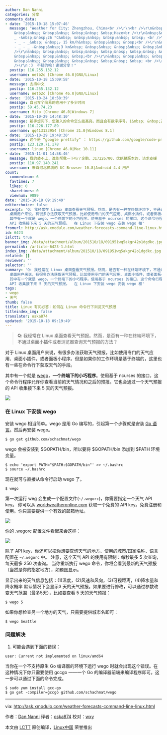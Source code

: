```yaml
---
author: Dan Nanni
categories: 分享
comments_data:
- date: '2015-10-18 15:07:46'
  message: "Weather for City: Zhengzhou, China<br />\r\n<br />\r\n&nbsp; &nbsp;&nbsp;
    &nbsp;&nbsp; &nbsp;&nbsp; &nbsp;&nbsp; &nbsp;Haze<br />\r\n&nbsp;&nbsp;_ - _ -
    _ -&nbsp;&nbsp;26 °C&nbsp; &nbsp;&nbsp; &nbsp;&nbsp; &nbsp; <br />\r\n&nbsp; &nbsp;_
    - _ - _&nbsp; &nbsp;↙ 15 km/h&nbsp; &nbsp;&nbsp; &nbsp;<br />\r\n&nbsp;&nbsp;_
    - _ - _ -&nbsp;&nbsp;3 km&nbsp; &nbsp;&nbsp; &nbsp;&nbsp; &nbsp;&nbsp;&nbsp;<br
    />\r\n&nbsp; &nbsp;&nbsp; &nbsp;&nbsp; &nbsp;&nbsp; &nbsp;&nbsp; &nbsp;0.0 mm&nbsp;
    &nbsp;&nbsp; &nbsp;&nbsp; &nbsp;<br />\r\n&nbsp; &nbsp;&nbsp; &nbsp;&nbsp; &nbsp;&nbsp;
    &nbsp;&nbsp; &nbsp;&nbsp; &nbsp;&nbsp; &nbsp;&nbsp; &nbsp; <br />\r\n<br />\r\n<br
    />\r\n：》 不错的哈！谢谢分享！"
  postip: 116.255.132.12
  username: netb2c [Chrome 46.0|GNU/Linux]
- date: '2015-10-18 15:09:58'
  message: 支持中文
  postip: 116.255.132.12
  username: netb2c [Chrome 46.0|GNU/Linux]
- date: '2015-10-24 18:58:39'
  message: 自己写个简易的也用不了多少时间
  postip: 59.45.74.23
  username: Vito [Chrome 46.0|Windows 7]
- date: '2015-10-29 14:48:10'
  message: 新手想问下，您输入的命令怎么能高亮，而且会有数字序号，1&nbsp; &nbsp;2&nbsp; &nbsp;&nbsp;&nbsp;3
  postip: 116.226.177.89
  username: qq413123954 [Chrome 31.0|Windows 8.1]
- date: '2015-10-29 19:48:30'
  message: 这个是 “google prettify” ： https://github.com/google/code-prettify 不过也有不少问题。。
  postip: 123.120.71.178
  username: linux [Chrome 46.0|Mac 10.11]
- date: '2015-11-01 14:58:46'
  message: 我的装不上，谁能帮我一下吗？企鹅，317226700，优麒麟版本的，请求支援
  postip: 110.97.140.241
  username: 来自河北廊坊的 UC Browser 10.8|Android 4.4 用户
count:
  commentnum: 6
  favtimes: 7
  likes: 0
  sharetimes: 0
  viewnum: 9889
date: '2015-10-18 09:19:49'
editorchoice: false
excerpt: 'Q: 我经常在 Linux 桌面查看天气预报。然而，是否有一种在终端环境下，不通过桌面小插件或者浏览器查询天气预报的方法？  对于 Linux
  桌面用户来说，有很多办法获取天气预报，比如使用专门的天气应用、桌面小插件，或者面板小程序。但是如果你的工作环境是基于终端的，这里也有一些在命令行下获取天气的手段。
  其中有一个就是 wego，一个终端下的小巧程序。使用基于 ncurses 的接口，这个命令行程序允许你查看当前的天气情况和之后的预报。它也会通过一个天气预报的
  API 收集接下来 5 天的天气预报。  在 Linux 下安装 wego 安装 wego 相'
fromurl: http://ask.xmodulo.com/weather-forecasts-command-line-linux.html
id: 6423
islctt: true
banner_img: /data/attachment/album/201510/18/091951wq5akgr42o1dgdkc.jpg
permalink: /article-6423-1.html
index_img: /data/attachment/album/201510/18/091951wq5akgr42o1dgdkc.jpg.thumb.jpg
related: []
reviewer: ''
selector: ''
summary: 'Q: 我经常在 Linux 桌面查看天气预报。然而，是否有一种在终端环境下，不通过桌面小插件或者浏览器查询天气预报的方法？  对于 Linux
  桌面用户来说，有很多办法获取天气预报，比如使用专门的天气应用、桌面小插件，或者面板小程序。但是如果你的工作环境是基于终端的，这里也有一些在命令行下获取天气的手段。
  其中有一个就是 wego，一个终端下的小巧程序。使用基于 ncurses 的接口，这个命令行程序允许你查看当前的天气情况和之后的预报。它也会通过一个天气预报的
  API 收集接下来 5 天的天气预报。  在 Linux 下安装 wego 安装 wego 相'
tags:
- wego
- 天气
thumb: false
title: Linux 有问必答：如何在 Linux 命令行下浏览天气预报
titleindex_img: false
translator: oska874
updated: '2015-10-18 09:19:49'
---
```



> 
> **Q**: 我经常在 Linux 桌面查看天气预报。然而，是否有一种在终端环境下，不通过桌面小插件或者浏览器查询天气预报的方法？
> 
> 
> 


对于 Linux 桌面用户来说，有很多办法获取天气预报，比如使用专门的天气应用、桌面小插件，或者面板小程序。但是如果你的工作环境是基于终端的，这里也有一些在命令行下获取天气的手段。


其中有一个就是 [wego](https://github.com/schachmat/wego)，**一个终端下的小巧程序**。使用基于 ncurses 的接口，这个命令行程序允许你查看当前的天气情况和之后的预报。它也会通过一个天气预报的 API 收集接下来 5 天的天气预报。


![](/data/attachment/album/201510/18/091951wq5akgr42o1dgdkc.jpg)


### 在 Linux 下安装 wego


安装 wego 相当简单。wego 是用 Go 编写的，引起第一个步骤就是安装 [Go 语言](http://ask.xmodulo.com/install-go-language-linux.html)。然后再安装 wego。



```
$ go get github.com/schachmat/wego

```

wego 会被安装到 $GOPATH/bin，所以要将 $GOPATH/bin 添加到 $PATH 环境变量。



```
$ echo 'export PATH="$PATH:$GOPATH/bin"' >> ~/.bashrc
$ source ~/.bashrc

```

现在就可与直接从命令行启动 wego 了。



```
$ wego

```

第一次运行 weg 会生成一个配置文件(`~/.wegorc`)，你需要指定一个天气 API key。 你可以从 [worldweatheronline.com](https://developer.worldweatheronline.com/auth/register) 获取一个免费的 API key。免费注册和使用。你只需要提供一个有效的邮箱地址。


![](/data/attachment/album/201510/18/091951ngjeu3nqpguq0gg1.jpg)


你的 .wegorc 配置文件看起来会这样：


![](/data/attachment/album/201510/18/091952ba4rfq56law6wduk.jpg)


除了 API key，你还可以把你想要查询天气的地方、使用的城市/国家名称、语言配置在 `~/.wegorc` 中。 注意，这个天气 API 的使用有限制：每秒最多 5 次查询，每天最多 250 次查询。 当你重新执行 wego 命令，你将会看到最新的天气预报（当然是你的指定地方），如题图显示。


显示出来的天气信息包括：(1)温度，(2)风速和风向，(3)可视距离，(4)降水量和降水概率 默认情况下会显示3 天的天气预报。如果要进行修改，可以通过参数改变天气范围（最多5天），比如要查看 5 天的天气预报：



```
$ wego 5

```

如果你想检查另一个地方的天气，只需要提供城市名即可：



```
$ wego Seattle

```

### 问题解决


1. 可能会遇到下面的错误：



```
user: Current not implemented on linux/amd64

```

当你在一个不支持原生 Go 编译器的环境下运行 wego 时就会出现这个错误。在这种情况下你只需要使用 gccgo ——一个 Go 的编译器前端来编译程序即可。这一步可以通过下面的命令完成。



```
$ sudo yum install gcc-go
$ go get -compiler=gccgo github.com/schachmat/wego

```



---


via: <http://ask.xmodulo.com/weather-forecasts-command-line-linux.html>


作者：[Dan Nanni](http://ask.xmodulo.com/author/nanni) 译者：[oska874](https://github.com/oska874) 校对：[wxy](https://github.com/wxy)


本文由 [LCTT](https://github.com/LCTT/TranslateProject) 原创编译，[Linux中国](https://linux.cn/) 荣誉推出
